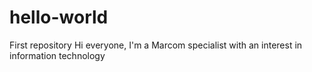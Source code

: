 # hello-world
First repository
Hi everyone, I'm a Marcom specialist with an interest in information technology
